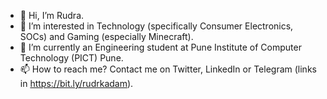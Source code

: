 - 👋 Hi, I’m Rudra.
- 👀 I’m interested in Technology (specifically Consumer Electronics, SOCs) and Gaming (especially Minecraft).
- 🌱 I’m currently an Engineering student at Pune Institute of Computer Technology (PICT) Pune.
- 📫 How to reach me? Contact me on Twitter, LinkedIn or Telegram (links in https://bit.ly/rudrkadam).

<!---
rudrkadam/rudrkadam is a ✨ special ✨ repository because its `README.md` (this file) appears on your GitHub profile.
You can click the Preview link to take a look at your changes.
--->
